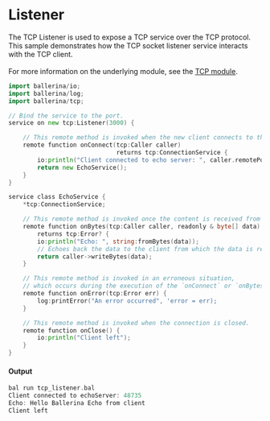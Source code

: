 # Listener

 The TCP Listener is used to expose a TCP service over the TCP protocol.
 This sample demonstrates how the TCP socket listener service interacts with the TCP client.<br/><br/>
 For more information on the underlying module, 
 see the [TCP module](https:docs.central.ballerina.io/ballerina/tcp/latest).

```go
import ballerina/io;
import ballerina/log;
import ballerina/tcp;

// Bind the service to the port. 
service on new tcp:Listener(3000) {

    // This remote method is invoked when the new client connects to the server.
    remote function onConnect(tcp:Caller caller)
                              returns tcp:ConnectionService {
        io:println("Client connected to echo server: ", caller.remotePort);
        return new EchoService();
    }
}

service class EchoService {
    *tcp:ConnectionService;

    // This remote method is invoked once the content is received from the client.
    remote function onBytes(tcp:Caller caller, readonly & byte[] data) 
        returns tcp:Error? {
        io:println("Echo: ", string:fromBytes(data));
        // Echoes back the data to the client from which the data is received.
        return caller->writeBytes(data);
    }

    // This remote method is invoked in an erroneous situation,
    // which occurs during the execution of the `onConnect` or `onBytes` method.
    remote function onError(tcp:Error err) {
        log:printError("An error occurred", 'error = err);
    }

    // This remote method is invoked when the connection is closed.
    remote function onClose() {
        io:println("Client left");
    }
}
```

#### Output

```go
bal run tcp_listener.bal
Client connected to echoServer: 48735
Echo: Hello Ballerina Echo from client
Client left
```